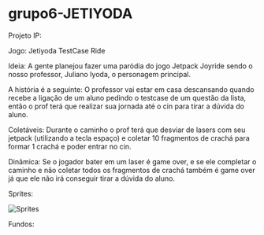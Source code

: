 # grupo6-JETIYODA

Projeto IP:

Jogo: Jetiyoda TestCase Ride

Ideia: A gente planejou fazer uma paródia do jogo Jetpack Joyride sendo o nosso professor, Juliano Iyoda, o personagem principal. 

A história é a seguinte: O professor vai estar em casa descansando quando recebe a ligação de um aluno pedindo o testcase de um questão da lista, então o prof terá que realizar sua jornada até o cin para tirar a dúvida do aluno. 

Coletáveis: Durante o caminho o prof terá que desviar de lasers com seu jetpack (utilizando a tecla espaço) e coletar 10 fragmentos de crachá para formar 1 crachá e poder entrar no cin.

Dinâmica: Se o jogador bater em um laser é game over, e se ele completar o caminho e não coletar todos os fragmentos de crachá também é game over já que ele não irá conseguir tirar a dúvida do aluno.

Sprites:

<img src="https://photos.app.goo.gl/KCnEKvRkuxEXh55BA" alt="Sprites">





Fundos:

